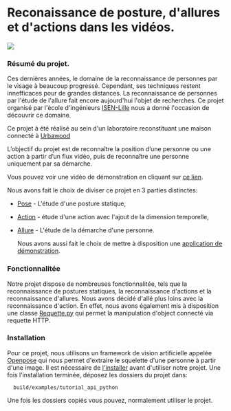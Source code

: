 # Reconaissance de posture, d'allures et d'actions dans les vidéos.

![](demo.gif)

### Résumé du projet.

  Ces dernières années, le domaine de la reconnaissance de personnes par le visage à beaucoup progressé. Cependant, ses techniques restent innefficaces pour de grandes distances.
  La reconnaissance de personnes par l'étude de l'allure fait encore aujourd'hui l'objet de recherches. Ce projet organisé par l'école d'ingénieurs [ISEN-Lille](https://www.isen-lille.fr/) nous a donné l'occasion de découvrir ce domaine.
  
  Ce projet à été réalisé au sein d'un laboratoire reconstituant une maison connecté à [Urbawood](http://cs.isen.fr/) 

  L’objectif du projet est de reconnaître la position d’une personne ou une action à partir d’un flux vidéo, puis de reconnaître une personne uniquement par sa démarche.
  
  Vous pouvez voir une vidéo de démonstration en cliquant sur [ce lien](https://www.youtube.com/watch?v=SJaxPC9o-Vw&feature=youtu.be&fbclid=IwAR0VCNfuW4oD7jn_v5fOglbWuHDg_69B8UxLmtQigto5cMdVRRo8LYQDSyY).
  
  Nous avons fait le choix de diviser ce projet en 3 parties distinctes:

* [Pose](https://github.com/Steamyfuury/Posture_identification_using_AI/tree/master/Postures) - L'étude d'une posture statique,
* [Action](https://github.com/Steamyfuury/Posture_identification_using_AI/tree/master/Actions) - étude d'une action avec l'ajout de la dimension temporelle,
* [Allure](https://github.com/Steamyfuury/Posture_identification_using_AI/tree/master/Allures) - L'étude de la démarche d'une personne.

  Nous avons aussi fait le choix de mettre à disposition une [application de démonstration](https://github.com/Steamyfuury/Posture_identification_using_AI/tree/master/Demo).
  
 ### Fonctionnalitée  
 
  Notre projet dispose de nombreuses fonctionnalitée, tels que la reconnaissance de postures statiques, la reconnaissance d'actions et la reconnaissance d'allures.
  Nous avons décidé d'allé plus loins avec la reconnaissance d'action. En effet, nous avons également mis à disposition une classe [Requette.py](https://github.com/Steamyfuury/Posture_identification_using_AI/blob/master/Actions/requete.py) qui permet la manipulation d'object connecté via requette HTTP. 

 ### Installation   
  
  Pour ce projet, nous utilisons un framework de vision artificielle appelée [Openpose](https://github.com/CMU-Perceptual-Computing-Lab/openpose) qui nous permet d'extraire le squelette d'une personne à partir d'une image. Il est nécessaire de [l'installer](https://github.com/CMU-Perceptual-Computing-Lab/openpose#installation-reinstallation-and-uninstallation) avant d'utiliser notre projet.
  Une fois l'installation terminée, déposez les dossiers du projet dans:
  
```
  build/examples/tutorial_api_python
```
  Une fois les dossiers copiés vous pouvez, normalement utiliser le projet.
  

  

